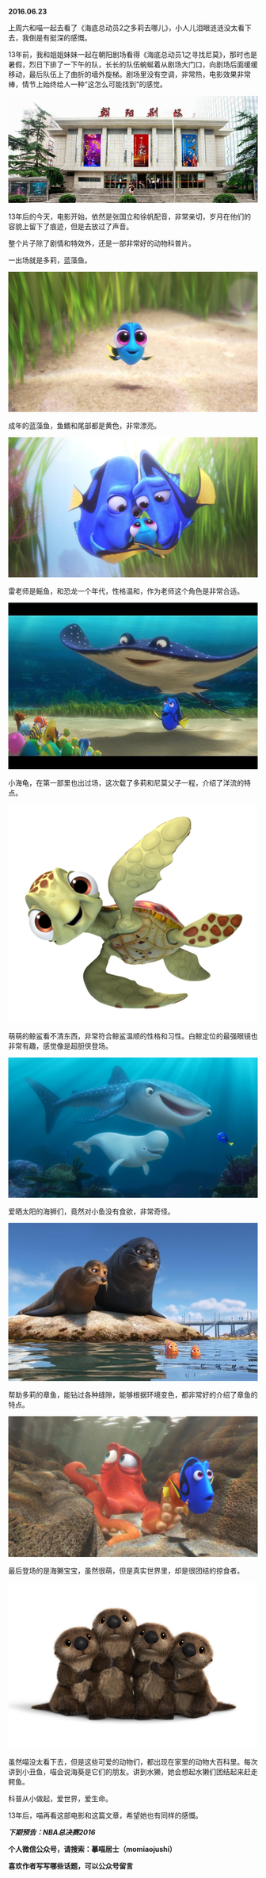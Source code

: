 
          
            
**2016.06.23**

上周六和喵一起去看了《海底总动员2之多莉去哪儿》，小人儿泪眼涟涟没太看下去，我倒是有挺深的感慨。

13年前，我和姐姐妹妹一起在朝阳剧场看得《海底总动员1之寻找尼莫》，那时也是暑假，烈日下排了一下午的队，长长的队伍蜿蜒着从剧场大门口，向剧场后面缓缓移动，最后队伍上了曲折的墙外旋梯。剧场里没有空调，非常热，电影效果非常棒，情节上始终给人一种“这怎么可能找到”的感觉。



![](img/51001-2aa814c3572230fb.JPG)




13年后的今天，电影开始，依然是张国立和徐帆配音，非常亲切，岁月在他们的容貌上留下了痕迹，但是去放过了声音。

整个片子除了剧情和特效外，还是一部非常好的动物科普片。

一出场就是多莉，蓝藻鱼。




![](img/51001-88c98519b0d86d89.jpg)




成年的蓝藻鱼，鱼鳍和尾部都是黄色，非常漂亮。




![](img/51001-2448f8e615692a3e.jpg)




雷老师是鳐鱼，和恐龙一个年代，性格温和，作为老师这个角色是非常合适。




![](img/51001-79d12bce4df5bb29.jpg)




小海龟，在第一部里也出过场，这次载了多莉和尼莫父子一程，介绍了洋流的特点。




![](img/51001-5d7dbce63e66a489.jpg)




萌萌的鲸鲨看不清东西，非常符合鲸鲨温顺的性格和习性。白鲸定位的最强眼镜也非常有趣，感觉像是超胆侠登场。




![](img/51001-c4d3e9135b9053b7.jpg)




爱晒太阳的海狮们，竟然对小鱼没有食欲，非常奇怪。




![](img/51001-cc1806f7b9e3b5c3.jpg)




帮助多莉的章鱼，能钻过各种缝隙，能够根据环境变色，都非常好的介绍了章鱼的特点。




![](img/51001-a0714ea4f27631ec.jpg)




最后登场的是海獭宝宝，虽然很萌，但是真实世界里，却是很团结的掠食者。




![](img/51001-f971a6fc5e251994.jpg)




虽然喵没太看下去，但是这些可爱的动物们，都出现在家里的动物大百科里。每次讲到小丑鱼，喵会说海葵是它们的朋友。讲到水獭，她会想起水獭们团结起来赶走鳄鱼。

科普从小做起，爱世界，爱生命。

13年后，喵再看这部电影和这篇文章，希望她也有同样的感慨。


***下期预告：NBA总决赛2016***


**个人微信公众号，请搜索：摹喵居士（momiaojushi）**

**喜欢作者写写哪些话题，可以公众号留言**

          
        